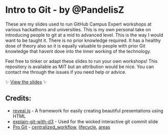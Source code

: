 # Intro to Git - by @PandelisZ

These are my slides used to run GitHub Campus Expert workshops at various hackathons
and universities. This is my own personal take on introducing people to git at a mid to advanced level.
This is the way I would want to be taught it. There is no prior knowledge required. It has
a healthy dose of theory also so it is equally valuable to people with prior Git knowledge 
that havent dove into the inner working of the technology.

Feel free to tinker or adapt these slides to run your own workshops!
This repository is available as MIT but an attribution would be nice.
You can contact me through the issues if you need help or advice.

✨ [View the slides](https://pandelisz.github.io/git-intro-slides/#/) ✨

## Credits:

- [reveal.js](https://github.com/hakimel/reveal.js/) - A framework for easily creating beautiful presentations using HTML
- [explain-git-with-d3](https://github.com/onlywei/explain-git-with-d3) - Used for the wicked interactive git commit slide
- [Pro Git](https://git-scm.com/book/en/v2) - [centralized_workflow](src/public/img/centralized_workflow.png), [lifecycle](src/public/img/lifecycle.png), [areas](src/public/img/areas.png)
